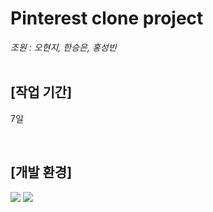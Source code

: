 # Pinterest clone project

*조원 : 오현지, 한승은, 홍성빈*
<br><br>
<h2>[작업 기간]</h2>
<p>7일</p>
<br>
<h2>[개발 환경]</h2>
<div>
	<img src="https://img.shields.io/badge/HTML5-E34F26?style=flat&logo=HTML5&logoColor=white">
	<img src="https://img.shields.io/badge/CSS3-1572B6?style=flat&logo=CSS3&logoColor=white">
</div>
<br>
<h2></h2>

